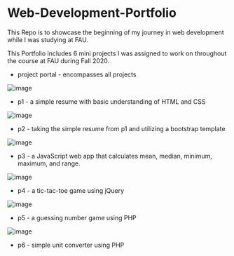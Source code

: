 # Web-Development-Portfolio
This Repo is to showcase the beginning of my journey in web development while I was studying at FAU. 

This Portfolio includes 6 mini projects I was assigned to work on throughout the course at FAU during Fall 2020.

* project portal - encompasses all projects

![image](https://user-images.githubusercontent.com/77816764/194439838-8669d4a5-1bab-47ff-8106-4509ce78a631.png)

* p1 - a simple resume with basic understanding of HTML and CSS

![image](https://user-images.githubusercontent.com/77816764/194439179-304d0451-277f-4d69-a5c8-3fcc291c0660.png)

* p2 - taking the simple resume from p1 and utilizing a bootstrap template

![image](https://user-images.githubusercontent.com/77816764/194439246-a17d5b67-daa2-4475-b22b-30ad614c2c06.png)

* p3 - a JavaScript web app that calculates mean, median, minimum, maximum, and range.

![image](https://user-images.githubusercontent.com/77816764/194439298-b5f141db-97b6-44aa-8ce8-8efe7c237650.png)

* p4 - a tic-tac-toe game using jQuery

![image](https://user-images.githubusercontent.com/77816764/194439340-f7342ea0-20c5-4b6e-8e9b-6130dbb722e0.png)

* p5 - a guessing number game using PHP

![image](https://user-images.githubusercontent.com/77816764/194439716-7aa680e1-f336-4235-8cca-fe4375a5a7fd.png)

* p6 - simple unit converter using PHP
